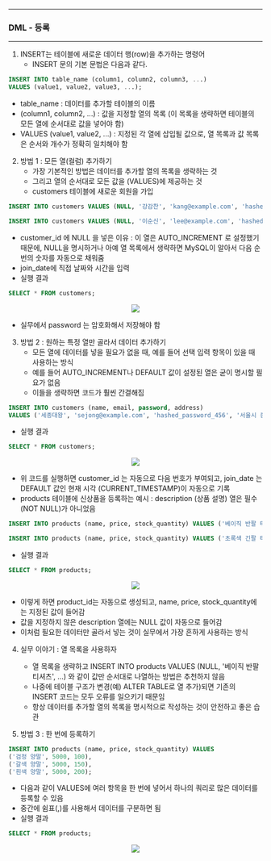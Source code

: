 -----
### DML - 등록
-----
1. INSERT는 테이블에 새로운 데이터 행(row)을 추가하는 명령어
   - INSERT 문의 기본 문법은 다음과 같다.
```sql
INSERT INTO table_name (column1, column2, column3, ...)
VALUES (value1, value2, value3, ...);
```
   - table_name : 데이터를 추가할 테이블의 이름
   - (column1, column2, ...) : 값을 지정할 열의 목록 (이 목록을 생략하면 테이블의 모든 열에 순서대로 값을 넣어야 함)
   - VALUES (value1, value2, ...) : 지정된 각 열에 삽입될 값으로, 열 목록과 값 목록은 순서와 개수가 정확히 일치해야 함

2. 방법 1 : 모든 열(컬럼) 추가하기
   - 가장 기본적인 방법은 데이터를 추가할 열의 목록을 생략하는 것
   - 그리고 열의 순서대로 모든 값을 (VALUES)에 제공하는 것
   - customers 테이블에 새로운 회원을 가입
```sql
INSERT INTO customers VALUES (NULL, '강감찬', 'kang@example.com', 'hashed_password_123', '서울시 관악구', '2025-06-11 10:30:00');

INSERT INTO customers VALUES (NULL, '이순신', 'lee@example.com', 'hashed_password_123', '서울시 관악구', '2025-06-12 10:30:00');
```
   - customer_id 에 NULL 을 넣은 이유 : 이 열은 AUTO_INCREMENT 로 설정했기 때문에, NULL을 명시하거나 아예 열 목록에서 생략하면 MySQL이 알아서 다음 순번의 숫자를 자동으로 채워줌
   - join_date에 직접 날짜와 시간을 입력
   - 실행 결과
```sql
SELECT * FROM customers;
```
<div align="center">
<img src="https://github.com/user-attachments/assets/16fc5357-8e58-406e-8f96-43266b6cbe3f">
</div>

   - 실무에서 password 는 암호화해서 저장해야 함

3. 방법 2 : 원하는 특정 열만 골라서 데이터 추가하기
   - 모든 열에 데이터를 넣을 필요가 없을 때, 예를 들어 선택 입력 항목이 있을 때 사용하는 방식
   - 예를 들어 AUTO_INCREMENT나 DEFAULT 값이 설정된 열은 굳이 명시할 필요가 없음
   - 이들을 생략하면 코드가 훨씬 간결해짐
```sql
INSERT INTO customers (name, email, password, address)
VALUES ('세종대왕', 'sejong@example.com', 'hashed_password_456', '서울시 종로구');
```
   - 실행 결과
```sql
SELECT * FROM customers;
```
<div align="center">
<img src="https://github.com/user-attachments/assets/c5fde8fc-680a-47fb-88fc-0360e5ecddb8">
</div>

   - 위 코드를 실행하면 customer_id 는 자동으로 다음 번호가 부여되고, join_date 는 DEFAULT 값인 현재 시각 (CURRENT_TIMESTAMP)이 자동으로 기록
   - products 테이블에 신상품을 등록하는 예시 : description (상품 설명) 열은 필수(NOT NULL)가 아니었음
```sql
INSERT INTO products (name, price, stock_quantity) VALUES ('베이직 반팔 티셔츠', 19900, 200);

INSERT INTO products (name, price, stock_quantity) VALUES ('초록색 긴팔 티셔츠', 30000, 50);
```
   - 실행 결과
```sql
SELECT * FROM products;
```
<div align="center">
<img src="https://github.com/user-attachments/assets/86afc6a6-f3b2-4fbd-bc1b-32016bae8a9c">
</div>

   - 이렇게 하면 product_id는 자동으로 생성되고, name, price, stock_quantity에는 지정된 값이 들어감
   - 값을 지정하지 않은 description 열에는 NULL 값이 자동으로 들어감
   - 이처럼 필요한 데이터만 골라서 넣는 것이 실무에서 가장 흔하게 사용하는 방식

4. 실무 이야기 : 열 목록을 사용하자
   - 열 목록을 생략하고 INSERT INTO products VALUES (NULL, '베이직 반팔 티셔츠', ...) 와 같이 값만 순서대로 나열하는 방법은 추천하지 않음
   - 나중에 테이블 구조가 변경(예) ALTER TABLE로 열 추가)되면 기존의 INSERT 코드는 모두 오류를 일으키기 때문임
   - 항상 데이터를 추가할 열의 목록을 명시적으로 작성하는 것이 안전하고 좋은 습관

5. 방법 3 : 한 번에 등록하기
```sql
INSERT INTO products (name, price, stock_quantity) VALUES
('검정 양말', 5000, 100),
('갈색 양말', 5000, 150),
('흰색 양말', 5000, 200);
```

   - 다음과 같이 VALUES에 여러 항목을 한 번에 넣어서 하나의 쿼리로 많은 데이터를 등록할 수 있음
   - 중간에 쉼표(,)를 사용해서 데이터를 구분하면 됨
   - 실행 결과
```sql
SELECT * FROM products;
```

<div align="center">
<img src="https://github.com/user-attachments/assets/540042e5-fca8-4c7b-92ec-0cda6aa22e5f">
</div>
